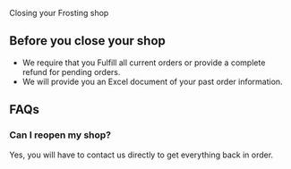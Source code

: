 Closing your Frosting shop

## Before you close your shop

- We require that you Fulfill all current orders or provide a complete refund for pending orders.
- We will provide you an Excel document of your past order information.


## FAQs

### Can I reopen my shop?

Yes, you will have to contact us directly to get everything back in order.